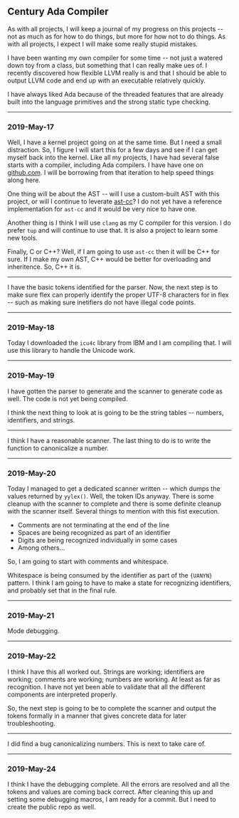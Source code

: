 Century Ada Compiler
---

As with all projects, I will keep a journal of my progress on this projects -- not as much as for how to do things, but more for how not to do things.  As with all projects, I expect I will make some really stupid mistakes.

I have been wanting my own compiler for some time -- not just a watered down toy from a class, but something that I can really make ues of.  I recently discovered how flexible LLVM really is and that I should be able to output LLVM code and end up with an executable relatively quickly.

I have always liked Ada because of the threaded features that are already built into the language primitives and the strong static type checking.

---

### 2019-May-17

Well, I have a kernel project going on at the same time.  But I need a small distraction.  So, I figure I will start this for a few days and see if I can get myself back into the kernel.  Like all my projects, I have had several false starts with a compiler, including Ada compilers.  I have have one on [github.com](https://github.com/eryjus/small-ada).  I will be borrowing from that iteration to help speed things along here.

One thing will be about the AST -- will I use a custom-built AST with this project, or will I continue to leverate [ast-cc](https://github.com/eryjus/ast-cc)?  I do not yet have a reference implementation for `ast-cc` and it would be very nice to have one.

Another thing is I think I will use `clang` as my C compiler for this version.  I do prefer `tup` and will continue to use that.  It is also a project to learn some new tools.

Finally, C or C++?  Well, if I am going to use `ast-cc` then it will be C++ for sure.  If I make my own AST, C++ would be better for overloading and inheritence.  So, C++ it is.

---

I have the basic tokens identified for the parser.  Now, the next step is to make sure flex can properly identify the proper UTF-8 characters for in flex -- such as making sure inetifiers do not have illegal code points.

---

### 2019-May-18

Today I downloaded the `icu4c` library from IBM and I am compiling that.  I will use this library to handle the Unicode work.

---

### 2019-May-19

I have gotten the parser to generate and the scanner to generate code as well.  The code is not yet being compiled.

I think the next thing to look at is going to be the string tables -- numbers, identifiers, and strings.

---

I think I have a reasonable scanner.  The last thing to do is to write the function to canonicalize a number.

---

### 2019-May-20

Today I managed to get a dedicated scanner written -- which dumps the values returned by `yylex()`.  Well, the token IDs anyway.  There is some cleanup with the scanner to complete and there is some definite cleanup with the scanner itself.  Several things to mention with this fist execution.
* Comments are not terminating at the end of the line
* Spaces are being recognized as part of an identifier
* Digits are being recognized individually in some cases
* Among others...

So, I am going to start with comments and whitespace.

Whitespace is being consumed by the identifier as part of the `{UANYN}` pattern.  I think I am going to have to make a state for recognizing identifiers, and probably set that in the final rule.

---

### 2019-May-21

Mode debugging.

---

### 2019-May-22

I think I have this all worked out.  Strings are working; identifiers are working; comments are working; numbers are working.  At least as far as recognition.  I have not yet been able to validate that all the different components are interpreted properly.

So, the next step is going to be to complete the scanner and output the tokens formally in a manner that gives concrete data for later troubleshooting.

---

I did find a bug canonicalizing numbers.  This is next to take care of.

---

### 2019-May-24

I think I have the debugging complete.  All the errors are resolved and all the tokens and values are coming back correct.  After cleaning this up and setting some debugging macros, I am ready for a commit.  But I need to create the public repo as well.

